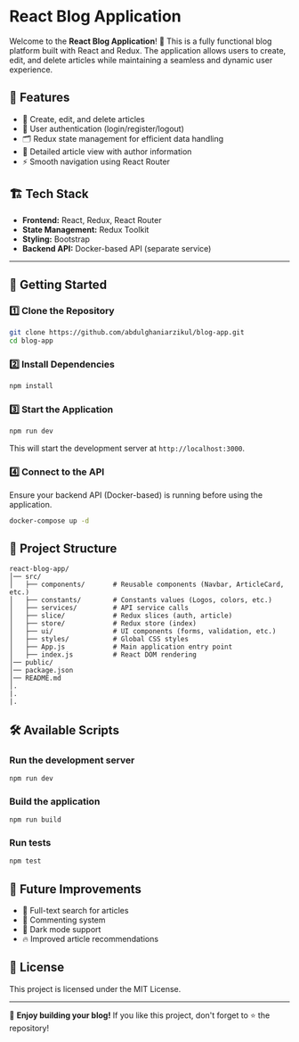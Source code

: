 # React Blog Application

Welcome to the **React Blog Application**! 🚀 This is a fully functional blog platform built with React and Redux. The application allows users to create, edit, and delete articles while maintaining a seamless and dynamic user experience.

## 📌 Features

- 📝 Create, edit, and delete articles
- 🔐 User authentication (login/register/logout)
- 🗂️ Redux state management for efficient data handling
- 📄 Detailed article view with author information
- ⚡ Smooth navigation using React Router

## 🏗️ Tech Stack

- **Frontend:** React, Redux, React Router
- **State Management:** Redux Toolkit
- **Styling:** Bootstrap
- **Backend API:** Docker-based API (separate service)

---

## 🚀 Getting Started

### 1️⃣ Clone the Repository

```sh
git clone https://github.com/abdulghaniarzikul/blog-app.git
cd blog-app
```

### 2️⃣ Install Dependencies

```sh
npm install
```

### 3️⃣ Start the Application

```sh
npm run dev
```

This will start the development server at `http://localhost:3000`.

### 4️⃣ Connect to the API

Ensure your backend API (Docker-based) is running before using the application.

```sh
docker-compose up -d
```

## 📂 Project Structure

```
react-blog-app/
│── src/
│   ├── components/       # Reusable components (Navbar, ArticleCard, etc.)
│   ├── constants/        # Constants values (Logos, colors, etc.)
│   ├── services/         # API service calls
│   ├── slice/            # Redux slices (auth, article)
│   ├── store/            # Redux store (index)
│   ├── ui/               # UI components (forms, validation, etc.)
│   ├── styles/           # Global CSS styles
│   ├── App.js            # Main application entry point
│   ├── index.js          # React DOM rendering
│── public/
│── package.json
│── README.md
│.
|.
|.
```

## 🛠️ Available Scripts

### Run the development server

```sh
npm run dev
```

### Build the application

```sh
npm run build
```

### Run tests

```sh
npm test
```

## 🎯 Future Improvements

- 🔎 Full-text search for articles
- 📢 Commenting system
- 🎨 Dark mode support
- 🔥 Improved article recommendations

## 📜 License

This project is licensed under the MIT License.

---

🌟 **Enjoy building your blog!** If you like this project, don't forget to ⭐️ the repository!

